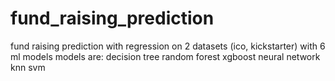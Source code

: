 # fund_raising_prediction
fund raising prediction with regression on 2 datasets (ico, kickstarter) with 6 ml models
models are:
decision tree
random forest
xgboost
neural network
knn
svm
